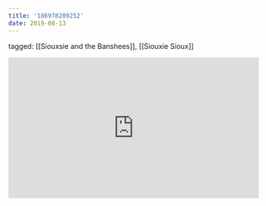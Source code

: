 ```yaml
---
title: '186978209252'
date: 2019-08-13
---
```

tagged: [[Siouxsie and the Banshees]], [[Siouxie Sioux]]
<iframe allow="accelerometer; autoplay; clipboard-write; encrypted-media; gyroscope; picture-in-picture" allowfullscreen="" frameborder="0" height="281" id="youtube_iframe" src="https://www.youtube.com/embed/gGH_16SICL0?feature=oembed&amp;enablejsapi=1&amp;origin=https://safe.txmblr.com&amp;wmode=opaque" width="500"></iframe>